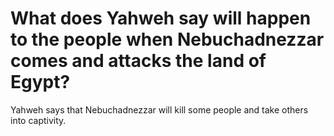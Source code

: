 # What does Yahweh say will happen to the people when Nebuchadnezzar comes and attacks the land of Egypt?

Yahweh says that Nebuchadnezzar will kill some people and take others into captivity.
